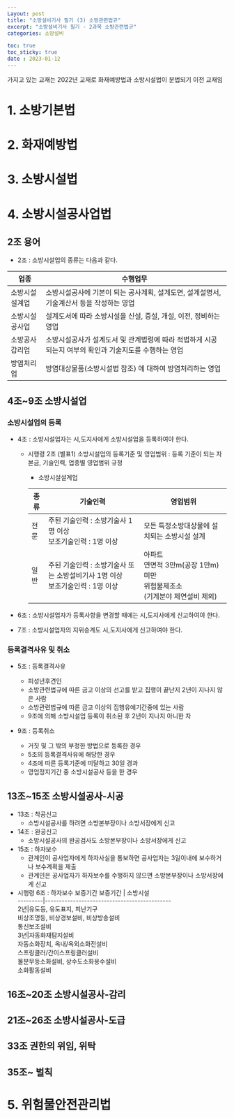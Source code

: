 ```yaml
---
Layout: post
title: "소방설비기사 필기 (3) 소방관련법규"
excerpt: "소방설비기사 필기 - 2과목 소방관련법규"
categories: 소방설비

toc: true
toc_sticky: true
date : 2023-01-12
---
```


가지고 있는 교재는 2022년 교재로 화재예방법과 소방시설법이 분법되기 이전 교재임  

# 1. 소방기본법

# 2. 화재예방법

# 3. 소방시설법

# 4. 소방시설공사업법

## 2조 용어

* 2조 : 소방시설업의 종류는 다음과 같다.

업종 | 수행업무
-------------|-------------------------------
소방시설설계업 | 소방시설공사에 기본이 되는 공사계획, 설계도면, 설계설명서, 기술계산서 등을 작성하는 영업
소방시설공사업 | 설계도서에 따라 소방시설을 신설, 증설, 개설, 이전, 정비하는 영업
소방공사감리업 | 소방시설공사가 설계도서 및 관계법령에 따라 적법하게 시공되는지 여부의 확인과 기술지도를 수행하는 영업
방염처리업 | 방염대상물품(소방시설법 참조) 에 대하여 방염처리하는 영업

## 4조~9조 소방시설업

### 소방시설업의 등록

* 4조 : 소방시설업자는 시,도지사에게 소방시설업을 등록하여야 한다.  
  - 시행령 2조 (별표1) 소방시설업의 등록기준 및 영업범위 : 등록 기준이 되는 자본금, 기술인력, 업종별 영업범위 규정  
    + 소방시설설계업
    
    종류 | 기술인력 | 영업범위
    -----|---------|--------------------------------------
    전문 | 주된 기술인력 : 소방기술사 1명 이상 <br> 보조기술인력 : 1명 이상 | 모든 특정소방대상물에 설치되는 소방시설 설계
    일반 | 주된 기술인력 : 소방기술사 또는 소방설비기사 1명 이상 <br> 보조기술인력 : 1명 이상 | 아파트 <br> 연면적 3만m(공장 1만m) 미만 <br> 위험물제조소 <br> (기계분야 제연설비 제외) 

* 6조 : 소방시설업자가 등록사항을 변경할 때에는 시,도지사에게 신고하여야 한다.  
* 7조 : 소방시설업자의 지위승계도 시,도지사에게 신고하여야 한다.  

### 등록결격사유 및 취소

* 5조 : 등록결격사유  
  - 피성년후견인  
  - 소방관련법규에 따른 금고 이상의 선고를 받고 집행이 끝난지 2년이 지나지 않은 사람  
  - 소방관련법규에 따른 금고 이상의 집행유예기간중에 있는 사람  
  - 9조에 의해 소방시설업 등록이 취소된 후 2년이 지나지 아니한 자  

* 9조 : 등록취소  
  - 거짓 및 그 밖의 부정한 방법으로 등록한 경우
  - 5조의 등록결격사유에 해당한 경우
  - 4조에 따른 등록기준에 미달하고 30일 경과
  - 영업정지기간 중 소방시설공사 등을 한 경우

## 13조~15조 소방시설공사-시공

* 13조 : 착공신고  
  - 소방시설공사를 하려면 소방본부장이나 소방서장에게 신고  
* 14조 : 완공신고  
  - 소방시설공사의 완공검사도 소방본부장이나 소방서장에게 신고  
* 15조 : 하자보수
  - 관계인이 공사업자에게 하자사실을 통보하면 공사업자는 3일이내에 보수하거나 보수계획을 제출  
  - 관계인은 공사업자가 하자보수를 수행하지 않으면 소방본부장이나 소방서장에게 신고  
* 시행령 6조 : 하자보수 보증기간
  보증기간 | 소방시설  
  ---------|---------------------------------------------  
  2년|유도등, 유도표지, 피난기구 <br>비상조명등, 비상경보설비, 비상방송설비 <br> 통신보조설비  
  3년|자동화재탐지설비 <br> 자동소화장치, 옥내/옥외소화전설비 <br>스프링클러/간이스프링클러설비 <br>물분무등소화설비, 상수도소화용수설비 <br>소화활동설비  

## 16조~20조 소방시설공사-감리

## 21조~26조 소방시설공사-도급

## 33조 권한의 위임, 위탁

## 35조~ 벌칙



# 5. 위험물안전관리법
